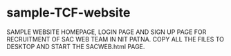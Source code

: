 # sample-TCF-website
SAMPLE WEBSITE HOMEPAGE, LOGIN PAGE AND SIGN UP PAGE FOR RECRUITMENT OF SAC WEB TEAM IN NIT PATNA. 
COPY ALL THE FILES TO DESKTOP AND START THE SACWEB.html PAGE.
